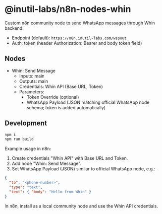 # @inutil-labs/n8n-nodes-whin

Custom n8n community node to send WhatsApp messages through Whin backend.

- Endpoint (default): `https://n8n.inutil-labs.com/wspout`
- Auth: token (header Authorization: Bearer <token> and body token field)

## Nodes

- Whin: Send Message
  - Inputs: main
  - Outputs: main
  - Credentials: Whin API (Base URL, Token)
  - Parameters:
    - Token Override (optional)
    - WhatsApp Payload (JSON matching official WhatsApp node schema; token is added automatically)

## Development

```bash
npm i
npm run build
```

Example usage in n8n:

1) Create credentials "Whin API" with Base URL and Token.
2) Add node "Whin: Send Message".
3) Set WhatsApp Payload (JSON) similar to official WhatsApp node, e.g.:

```json
{
  "to": "<phone-number>",
  "type": "text",
  "text": { "body": "Hello from Whin" }
}
```

In n8n, install as a local community node and use the Whin API credentials.
